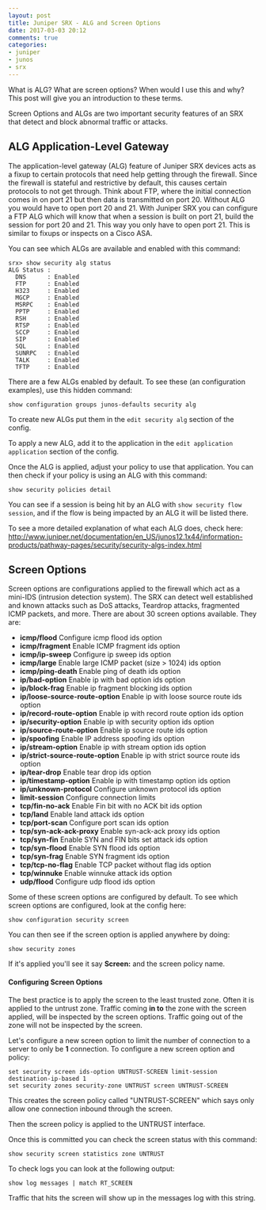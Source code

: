 ```yaml
---
layout: post
title: Juniper SRX - ALG and Screen Options
date: 2017-03-03 20:12
comments: true
categories:
- juniper
- junos
- srx
---
```

What is ALG? What are screen options? When would I use this and why? This post will give you an introduction to these terms.

Screen Options and ALGs are two important security features of an SRX that detect and block abnormal traffic or attacks.

## ALG Application-Level Gateway

The application-level gateway (ALG) feature of Juniper SRX devices acts as a fixup to certain protocols that need help getting through the firewall. Since the firewall is stateful and restrictive by default, this causes certain protocols to not get through. Think about FTP, where the initial connection comes in on port 21 but then data is transmitted on port 20. Without ALG you would have to open port 20 and 21. With Juniper SRX you can configure a FTP ALG which will know that when a session is built on port 21, build the session for port 20 and 21. This way you only have to open port 21. This is similar to fixups or inspects on a Cisco ASA.

You can see which ALGs are available and enabled with this command:

```
srx> show security alg status
ALG Status :
  DNS      : Enabled
  FTP      : Enabled
  H323     : Enabled
  MGCP     : Enabled
  MSRPC    : Enabled
  PPTP     : Enabled
  RSH      : Enabled
  RTSP     : Enabled
  SCCP     : Enabled
  SIP      : Enabled
  SQL      : Enabled
  SUNRPC   : Enabled
  TALK     : Enabled
  TFTP     : Enabled
```

There are a few ALGs enabled by default. To see these (an configuration examples), use this hidden command:

`show configuration groups junos-defaults security alg`

To create new ALGs put them in the `edit security alg` section of the config.

To apply a new ALG, add it to the application in the `edit application application` section of the config.

Once the ALG is applied, adjust your policy to use that application. You can then check if your policy is using an ALG with this command:

`show security policies detail`

You can see if a session is being hit by an ALG with `show security flow session`, and if the flow is being impacted by an ALG it will be listed there.

To see a more detailed explanation of what each ALG does, check here: http://www.juniper.net/documentation/en_US/junos12.1x44/information-products/pathway-pages/security/security-algs-index.html

## Screen Options

Screen options are configurations applied to the firewall which act as a mini-IDS (intrusion detection system). The SRX can detect well established and known attacks such as DoS attacks, Teardrop attacks, fragmented ICMP packets, and more. There are about 30 screen options available. They are:

* **icmp/flood**                       Configure icmp flood ids option
* **icmp/fragment**                    Enable ICMP fragment ids option
* **icmp/ip-sweep**                    Configure ip sweep ids option
* **icmp/large**                       Enable large ICMP packet (size > 1024) ids option
* **icmp/ping-death**                  Enable ping of death ids option
* **ip/bad-option**                  Enable ip with bad option ids option
* **ip/block-frag**                  Enable ip fragment blocking ids option
* **ip/loose-source-route-option**    Enable ip with loose source route ids option
* **ip/record-route-option**         Enable ip with record route option ids option
* **ip/security-option**             Enable ip with security option ids option
* **ip/source-route-option**         Enable ip source route ids option
* **ip/spoofing**                    Enable IP address spoofing ids option
* **ip/stream-option**               Enable ip with stream option ids option
* **ip/strict-source-route-option**    Enable ip with strict source route ids option
* **ip/tear-drop**                   Enable tear drop ids option
* **ip/timestamp-option**            Enable ip with timestamp option ids option
* **ip/unknown-protocol**            Configure unknown protocol ids option
* **limit-session**                    Configure connection limits
* **tcp/fin-no-ack**                  Enable Fin bit with no ACK bit ids option
* **tcp/land**                        Enable land attack ids option
* **tcp/port-scan**                   Configure port scan ids option
* **tcp/syn-ack-ack-proxy**           Enable syn-ack-ack proxy ids option
* **tcp/syn-fin**                     Enable SYN and FIN bits set attack ids option
* **tcp/syn-flood**                   Enable SYN flood ids option
* **tcp/syn-frag**                    Enable SYN fragment ids option
* **tcp/tcp-no-flag**                 Enable TCP packet without flag ids option
* **tcp/winnuke**                     Enable winnuke attack ids option
* **udp/flood**                       Configure udp flood ids option

Some of these screen options are configured by default. To see which screen options are configured, look at the config here:

`show configuration security screen`

You can then see if the screen option is applied anywhere by doing:

`show security zones`

If it's applied you'll see it say **Screen:** and the screen policy name.

#### Configuring Screen Options

The best practice is to apply the screen to the least trusted zone. Often it is applied to the untrust zone. Traffic coming **in to** the zone with the screen applied, will be inspected by the screen options. Traffic going out of the zone will not be inspected by the screen.

Let's configure a new screen option to limit the number of connection to a server to only be **1** connection. To configure a new screen option and policy:

```
set security screen ids-option UNTRUST-SCREEN limit-session destination-ip-based 1
set security zones security-zone UNTRUST screen UNTRUST-SCREEN
```

This creates the screen policy called "UNTRUST-SCREEN" which says only allow one connection inbound through the screen.

Then the screen policy is applied to the UNTRUST interface.

Once this is committed you can check the screen status with this command:

`show security screen statistics zone UNTRUST`

To check logs you can look at the following output:

`show log messages | match RT_SCREEN`

Traffic that hits the screen will show up in the messages log with this string.
